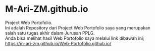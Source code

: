 # M-Ari-ZM.github.io
Project Web Portofolio.  
Ini adalah Repository dari Project Web Portofolio saya yang merupakan salah satu tugas akhir dalam Jurusan PPLG.   
Anda bisa melihat hasil Web Portofolio saya melalui link dibawah ini;  
https://m-ari-zm.github.io/Web-Portofolio.github.io/
